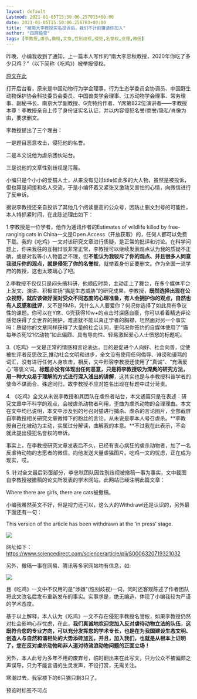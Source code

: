 ```yaml
---
layout: default
Lastmod: 2021-01-05T15:50:06.257015+00:00
date: 2021-01-05T15:50:06.256783+00:00
title: "被南大李教授实名投诉后，我们不计前嫌请你加入"
author: "四蹄踏雪"
tags: [李教授,虐杀,撤稿,文章,性别歧视,侵犯,名誉权,会理,微信]
---
```


昨晚，小编我收到了通知，上一篇本人写作的“南大李忠秋教授，2020年你吃了多少只鸡？”（以下简称《吃鸡》）被举报侵权。

  

[原文在此](http://mp.weixin.qq.com/s?__biz=MjM5NzM1NjAxMQ==&mid=2648928704&idx=1&sn=3c22ff46f9b0ac81b20a76bad597bf69&chksm=becc994489bb10526504d7bed37d2cf81c7787172f12e9c7fb332e7ae1e46a4c64c8a51943d2&scene=21#wechat_redirect)  

打开后台看，原来是中国动物行为学会理事，行为生态学委员会协调员、中国野生动物保护协会科技委员会委员、中国兽类学会理事、江苏动物学会理事、常务理事、副秘书长、南京大学副教授、G壳特约作者、Y席第822位演讲者——李教授本尊！李教授亲自上传了身份证实名认证，并以内容侵犯名誉/商誉/隐私/肖像为由，要求删文。

李教授提出了三个理由：

一是题目恶意攻击，侵犯他的名誉。

二是本文说他为虐杀团伙站台。

三是说他的文章性别歧视是污蔑。

小编只是个小小的爱猫人士，从来没有见过title如此多的大人物，虽然是被投诉，但也算是间接和名人交流，于是小编怀着又紧张又激动又害怕的心情，向微信进行了反申诉。

  

据说李教授还亲自投诉了其他几个阅读量高的公众号，因防止删文封号的可能性，本人特抓紧时间，在此陈述理由如下：

1.李教授是一位学者，他作为通讯作者的Estimates of wildlife killed by free-ranging cats in China一文是Open Access（开放获取）的，任何人都可以免费下载。我的《吃鸡》一文对该研究文章进行质疑，是正常的批评和讨论。在科学问题上，你来我往的互相辩驳非常正常，李教授可以继续发表观点认为我的质疑不正确，或是对我等小人物置之不理，但**不能认为我驳斥了你的观点、并且很多人同意我驳斥你的观点，就是侵犯了你的名誉权**，就举着身份证要删文。作为全国一流学府的教授，这也太玻璃心了吧。

2.李教授不仅仅只是闷头搞科研，他顺应时势，主动走上了舞台，在多个媒体平台上发文、演讲、积极宣扬“猫是生态威胁”的研究成果。李教授，**既然选择出现在公众视野，就应该做好面对受众不同态度的心理准备，有人会拥护你的观点，自然也有人反感和批评**，又不是RMB，凭什么人人要爱你？何况你选择了如此具有争议性的课题。你可以在Y席、G壳获得10w+的点击时深感自豪，你可以看着精选评论感觉获得了全世界的拥护，难道就不能以真正学者的胸襟，坦然面对另一个事实吗：质疑你的文章同样获得了大量的社会认同，更何况你签约的自媒体使用了“猫每年杀死121亿动物”如此偏颇、具有导向性、轻易激起爱心人士愤怒的标题呢。

3.《吃鸡》一文是正常的情感和言论表达，目的是促进个人向好、社会向善，促使被批评者反思改正,推动社会文明和进步，全文没有使用任何侮辱、诽谤和谩骂的词汇，没有进行任何人身攻击，相反，文中形容李教授还使用了“真诚”、“充满爱心”等褒义词。**标题亦没有体现出任何恶意，只是将李教授较为深奥的研究方法，用一种大众易于理解的方式进行深入浅出的讲解**，这其实也是与李教授科普学者的使命不谋而合、殊途同归，故李教授不应对姓名出现在标题中过分苛责。

4\. 《吃鸡》全文从未说李教授和其团队在虐杀者站台，本文通篇只是在表述：研究文章中不科学的观点，会被虐杀动物者利用，歪曲为虐杀动物的合理理由。本文在文中均已说明，本文中涉及到的号召对猫进行捕杀、虐杀的言论图片，全部截屏自李教授相关研究文章微博下的粉丝的言论，从未说是李本人号召虐杀。**李教授自己化被动为主动，实属过分解读，曲解我的本意。**不过我在此表示，不会就此提出侵犯名誉权的申诉。

  

事实上，在李教授研究文章发表后不久，已经有丧心病狂的虐杀动物者，加了一名反虐待动物的志愿者的微信，向他发送大量虐猫图片。吃鸡一文的忧虑，正在成为现实，哎。

5\. 针对全文最后彩蛋部分，李忠秋团队因性别歧视被撤稿一事为事实，文中截图自李教授被撤稿的论文所发表的学术网站，此网站已经注明此篇文章：

Where there are girls, there are cats被撤稿。

  

小编我虽然英文不好，但是视力还可以，这么大的Withdrawl还是认识的，另外最下面还有一句：  

This version of the article has been withdrawn at the ‘in press’ stage.

![](https://images.weserv.nl/?url=https%3A//mmbiz.qpic.cn/mmbiz_png/7vm0oTz2UPA5Vwb5CjIl2vt4PG9iaQbNouOgibQNO7JYlmicICGHHbNfmSgnJaP29rA60rhicH7f6YHgDMzO3DeBjA/640%3Fwx_fmt%3Dpng)

网址如下：https://www.sciencedirect.com/science/article/pii/S0006320719321032  

另外，撤稿一事在网易、腾讯等多家网站均有信息，如:

![](https://images.weserv.nl/?url=https%3A//mmbiz.qpic.cn/mmbiz_png/7vm0oTz2UPA5Vwb5CjIl2vt4PG9iaQbNodcXBiaibcueXehNEib1Kk15EClWpAXtssgJtOo6ElibmNzzVjX8h3KbbRQ/640%3Fwx_fmt%3Dpng)

且《吃鸡》一文中不仅用的是"涉嫌"(性别歧视)一词，同时还客观陈述了作者团队将此文改名后发布重新发布的事实。实事求是，绝无编造，体现了小编我较为严谨的学术态度。

  

基于以上解释，本人认为《吃鸡》一文不存在侵犯李教授名誉权，如果李教授仍然对社会影响心存忧虑，在此，**我们真诚地欢迎您加入反对虐待动物立法的队伍，这既符合您的专业方向，可以充分发挥您的学术专长，也是在为我国建设生态文明、创造人与自然和谐相处的大势添砖加瓦，并且，加入我们，也就是从根本上证明了，您在反对虐杀动物和非人道对待流浪动物问题的正面立场！**

  

另外，本人此号为多年不用的废弃号，临时翻出来在此写文，只为公众不被偏颇之声误导，只为不能言语的生灵发声，不设打赏，无需关注。

  

  

寒潮过去，我家楼下的6只猫只剩3只了。

  

  

  

  

  

预览时标签不可点

